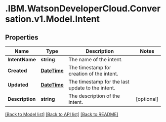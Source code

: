 # .IBM.WatsonDeveloperCloud.Conversation.v1.Model.Intent
## Properties

Name | Type | Description | Notes
------------ | ------------- | ------------- | -------------
**IntentName** | **string** | The name of the intent. | 
**Created** | [**DateTime**](DateTime.md) | The timestamp for creation of the intent. | 
**Updated** | [**DateTime**](DateTime.md) | The timestamp for the last update to the intent. | 
**Description** | **string** | The description of the intent. | [optional] 

[[Back to Model list]](../README.md#documentation-for-models) [[Back to API list]](../README.md#documentation-for-api-endpoints) [[Back to README]](../README.md)

